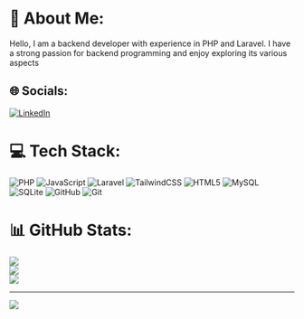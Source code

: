 # 💫 About Me:
Hello, I am a backend developer with experience in PHP and Laravel. I have a strong passion for backend programming and enjoy exploring its various aspects


## 🌐 Socials:
[![LinkedIn](https://img.shields.io/badge/LinkedIn-%230077B5.svg?logo=linkedin&logoColor=white)](https://linkedin.com/in/www.linkedin.com/in/mohsen-arvan) 

# 💻 Tech Stack:
![PHP](https://img.shields.io/badge/php-%23777BB4.svg?style=for-the-badge&logo=php&logoColor=white) ![JavaScript](https://img.shields.io/badge/javascript-%23323330.svg?style=for-the-badge&logo=javascript&logoColor=%23F7DF1E) ![Laravel](https://img.shields.io/badge/laravel-%23FF2D20.svg?style=for-the-badge&logo=laravel&logoColor=white) ![TailwindCSS](https://img.shields.io/badge/tailwindcss-%2338B2AC.svg?style=for-the-badge&logo=tailwind-css&logoColor=white) ![HTML5](https://img.shields.io/badge/html5-%23E34F26.svg?style=for-the-badge&logo=html5&logoColor=white) ![MySQL](https://img.shields.io/badge/mysql-4479A1.svg?style=for-the-badge&logo=mysql&logoColor=white) ![SQLite](https://img.shields.io/badge/sqlite-%2307405e.svg?style=for-the-badge&logo=sqlite&logoColor=white) ![GitHub](https://img.shields.io/badge/github-%23121011.svg?style=for-the-badge&logo=github&logoColor=white) ![Git](https://img.shields.io/badge/git-%23F05033.svg?style=for-the-badge&logo=git&logoColor=white)
# 📊 GitHub Stats:
![](https://github-readme-stats.vercel.app/api?username=mohsenArvan&theme=dark&hide_border=false&include_all_commits=true&count_private=true)<br/>
![](https://github-readme-streak-stats.herokuapp.com/?user=mohsenArvan&theme=dark&hide_border=false)<br/>
![](https://github-readme-stats.vercel.app/api/top-langs/?username=mohsenArvan&theme=dark&hide_border=false&include_all_commits=true&count_private=true&layout=compact)

---
[![](https://visitcount.itsvg.in/api?id=mohsenArvan&icon=0&color=0)](https://visitcount.itsvg.in)

<!-- Proudly created with GPRM ( https://gprm.itsvg.in ) -->